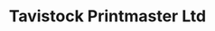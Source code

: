 ---
title: "Tavistock Printmaster Ltd"
url: /cambridge/tavistock-printmaster-ltd/
shop: copyshop
---